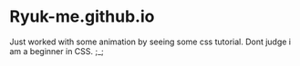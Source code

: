 # Ryuk-me.github.io
Just worked with some animation by seeing some css tutorial.
Dont judge i am a beginner in CSS.
;_;
